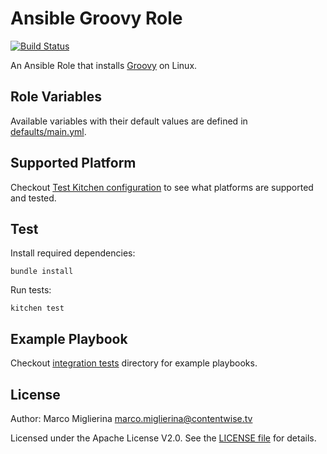 Ansible Groovy Role
============

[![Build Status](https://travis-ci.org/ContentWise/ansible-groovy.svg?branch=master)](https://travis-ci.org/ContentWise/ansible-groovy)

An Ansible Role that installs [Groovy](http://groovy-lang.org) on Linux.

## Role Variables

Available variables with their default values are defined in [defaults/main.yml](defaults/main.yml).

## Supported Platform

Checkout [Test Kitchen configuration](.kitchen.yml) to see what platforms are supported and tested.

## Test

Install required dependencies:

	bundle install

Run tests:

	kitchen test

## Example Playbook

Checkout [integration tests](test/integration) directory for example playbooks.

## License

Author: Marco Miglierina <marco.miglierina@contentwise.tv>

Licensed under the Apache License V2.0. See the [LICENSE file](LICENSE) for details.
